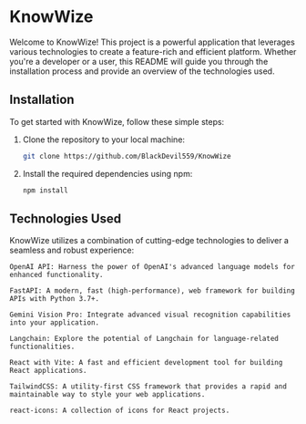 # KnowWize

Welcome to KnowWize! This project is a powerful application that leverages various technologies to create a feature-rich and efficient platform. Whether you're a developer or a user, this README will guide you through the installation process and provide an overview of the technologies used.

## Installation

To get started with KnowWize, follow these simple steps:

1. Clone the repository to your local machine:

   ```bash
   git clone https://github.com/BlackDevil559/KnowWize
2. Install the required dependencies using npm:
   ```bash
   npm install
## Technologies Used

KnowWize utilizes a combination of cutting-edge technologies to deliver a seamless and robust experience:

    OpenAI API: Harness the power of OpenAI's advanced language models for enhanced functionality.

    FastAPI: A modern, fast (high-performance), web framework for building APIs with Python 3.7+.

    Gemini Vision Pro: Integrate advanced visual recognition capabilities into your application.

    Langchain: Explore the potential of Langchain for language-related functionalities.

    React with Vite: A fast and efficient development tool for building React applications.

    TailwindCSS: A utility-first CSS framework that provides a rapid and maintainable way to style your web applications.

    react-icons: A collection of icons for React projects.
